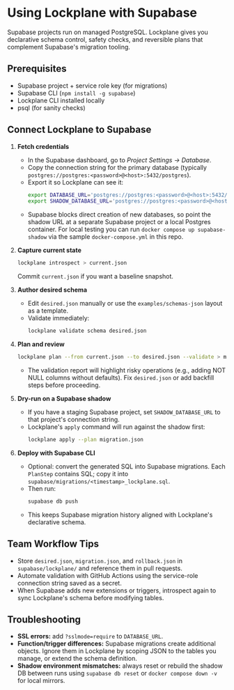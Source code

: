 # Using Lockplane with Supabase

Supabase projects run on managed PostgreSQL. Lockplane gives you declarative schema control, safety checks, and reversible plans that complement Supabase's migration tooling.

## Prerequisites

- Supabase project + service role key (for migrations)
- Supabase CLI (`npm install -g supabase`)
- Lockplane CLI installed locally
- psql (for sanity checks)

## Connect Lockplane to Supabase

1. **Fetch credentials**
   - In the Supabase dashboard, go to *Project Settings → Database*.
   - Copy the connection string for the primary database (typically `postgres://postgres:<password>@<host>:5432/postgres`).
   - Export it so Lockplane can see it:
     ```bash
     export DATABASE_URL='postgres://postgres:<password>@<host>:5432/postgres'
     export SHADOW_DATABASE_URL='postgres://postgres:<password>@<host>:6543/postgres'
     ```
   - Supabase blocks direct creation of new databases, so point the shadow URL at a separate Supabase project or a local Postgres container. For local testing you can run `docker compose up supabase-shadow` via the sample `docker-compose.yml` in this repo.

2. **Capture current state**
   ```bash
   lockplane introspect > current.json
   ```
   Commit `current.json` if you want a baseline snapshot.

3. **Author desired schema**
   - Edit `desired.json` manually or use the `examples/schemas-json` layout as a template.
   - Validate immediately:
     ```bash
     lockplane validate schema desired.json
     ```

4. **Plan and review**
   ```bash
   lockplane plan --from current.json --to desired.json --validate > migration.json
   ```
   - The validation report will highlight risky operations (e.g., adding NOT NULL columns without defaults). Fix `desired.json` or add backfill steps before proceeding.

5. **Dry-run on a Supabase shadow**
   - If you have a staging Supabase project, set `SHADOW_DATABASE_URL` to that project's connection string.
   - Lockplane's `apply` command will run against the shadow first:
     ```bash
     lockplane apply --plan migration.json
     ```

6. **Deploy with Supabase CLI**
   - Optional: convert the generated SQL into Supabase migrations. Each `PlanStep` contains SQL; copy it into `supabase/migrations/<timestamp>_lockplane.sql`.
   - Then run:
     ```bash
     supabase db push
     ```
   - This keeps Supabase migration history aligned with Lockplane's declarative schema.

## Team Workflow Tips

- Store `desired.json`, `migration.json`, and `rollback.json` in `supabase/lockplane/` and reference them in pull requests.
- Automate validation with GitHub Actions using the service-role connection string saved as a secret.
- When Supabase adds new extensions or triggers, introspect again to sync Lockplane's schema before modifying tables.

## Troubleshooting

- **SSL errors:** add `?sslmode=require` to `DATABASE_URL`.
- **Function/trigger differences:** Supabase migrations create additional objects. Ignore them in Lockplane by scoping JSON to the tables you manage, or extend the schema definition.
- **Shadow environment mismatches:** always reset or rebuild the shadow DB between runs using `supabase db reset` or `docker compose down -v` for local mirrors.

